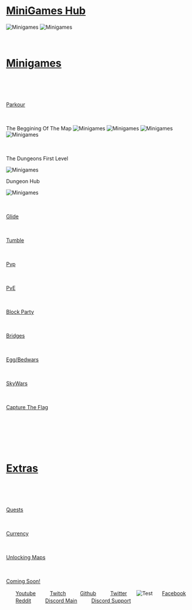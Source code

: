 <h1 style="text-decoration:underline;">MiniGames Hub</h1>
<img src="Minigames.PNG" alt="Minigames">
<img src="Minigames2.PNG" alt="Minigames">
<p>ㅤ</p>

<h1 style="text-decoration:underline;">Minigames</h1>

<p>ㅤ</p>
<p>ㅤ</p>

<p style="text-decoration:underline;">Parkour</p>
<p>ㅤ</p>
<p>The Beggining Of The Map
<img src="Minigames Parkour1.PNG" alt="Minigames">
<img src="MiniGames Parkour2.PNG" alt="Minigames">
<img src="Minigames Parkour3.PNG" alt="Minigames">
<img src="Minigames Parkour4.PNG" alt="Minigames">
<p>ㅤ</p>
<p>The Dungeons First Level</p>
<img src="Minigames Parkour Dungeon1.PNG" alt="Minigames">
<p>Dungeon Hub</p>
<img src="Minigames Parkour Dungeon2.PNG" alt="Minigames">

<p>ㅤ</p>

<p style="text-decoration:underline;">Glide</p>
<p>ㅤ</p>
<p style="text-decoration:underline;">Tumble</p>
<p>ㅤ</p>
<p style="text-decoration:underline;">Pvp</p>
<p>ㅤ</p>
<p style="text-decoration:underline;">PvE</p>
<p>ㅤ</p>
<p style="text-decoration:underline;">Block Party</p>
<p>ㅤ</p>
<p style="text-decoration:underline;">Bridges</p>
<p>ㅤ</p>
<p style="text-decoration:underline;">Egg/Bedwars</p>
<p>ㅤ</p>
<p style="text-decoration:underline;">SkyWars</p>
<p>ㅤ</p>
<p style="text-decoration:underline;">Capture The Flag</p>

<p>ㅤ</p>
<p>ㅤ</p>
<p>ㅤ</p>

<h1 style="text-decoration:underline;">Extras</h1>
<p>ㅤ</p>
<p>ㅤ</p>
<p style="text-decoration:underline;">Quests</p>
<p>ㅤ</p>
<p style="text-decoration:underline;">Currency</p>
<p>ㅤ</p>
<p style="text-decoration:underline;">Unlocking Maps</p>
<p>ㅤ</p>
<p style="text-decoration:underline;">Coming Soon!</p>

<p>ㅤㅤ<a href="https://www.youtube.com/channel/UCIaUjRKg92Df9VeBxrXjv5A">Youtube</a>ㅤㅤㅤ<a href="https://twitch.tv/tech_g4mer">Twitch</a>ㅤㅤㅤ<a href="https://github.com/TechG4mer">Github</a>ㅤㅤㅤ<a href="https://twitter.com/tech_g4mer">Twitter</a>ㅤㅤ<img src="aliencat.png" alt="Test">ㅤㅤ<a href="https://www.facebook.com/Tech-Gang-102858845215452">Facebook</a>ㅤㅤㅤ<a href="https://www.reddit.com/user/TechGamer_YT">Reddit</a>ㅤㅤㅤ<a href="https://discord.gg/bVH2kUEfnv">Discord Main</a>ㅤㅤㅤ<a href="https://discord.gg/97C2v9rNVt">Discord Support</a>ㅤㅤㅤ</p>

